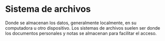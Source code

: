 [Title]: # (Sistema de archivos)
[Order]: # (39)

# Sistema de archivos 

Donde se almacenan los datos, generalmente localmente, en su computadora u otro dispositivo. Los sistemas de archivos suelen ser donde los documentos personales y notas se almacenan para facilitar el acceso.